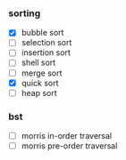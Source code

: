 ### sorting
- [x] bubble sort
- [ ] selection sort
- [ ] insertion sort
- [ ] shell sort
- [ ] merge sort
- [x] quick sort
- [ ] heap sort

### bst
- [ ] morris in-order traversal
- [ ] morris pre-order traversal
